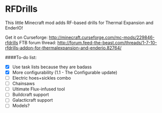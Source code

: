 # RFDrills
This little Minecraft mod adds RF-based drills for Thermal Expansion and EnderIO!

Get it on Curseforge: http://minecraft.curseforge.com/mc-mods/229846-rfdrills
FTB forum thread: http://forum.feed-the-beast.com/threads/1-7-10-rfdrills-addon-for-thermalexpansion-and-enderio.82764/

####To-do list:
* [X] Use task lists because they are badass
* [X] More configurability (1.1 - The Configurable update)
* [ ] Electric hoes+sickles combo
* [ ] Chainsaws
* [ ] Ultimate Flux-infused tool
* [ ] Buildcraft support
* [ ] Galacticraft support
* [ ] Models?
